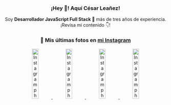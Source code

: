<div align="center">

<h3>¡Hey 👋! Aquí César Leañez!</h3>

<p>Soy <strong>Desarrollador JavaScript Full Stack 🚀</strong> más de tres años de experiencia.<br />¡Revisa mi contenido 👇!</p>

### 📸 Mis últimas fotos en [mi Instagram](https://instagram.com/cesarsoftware.dev)


<a href='https://instagram.com/p/DICt8_ruj1K' target='_blank'>
  <img width='20%' src='https://instagram.fcmn2-1.fna.fbcdn.net/v/t51.2885-15/487811720_2261442050918393_7784971145546330846_n.jpg?stp=dst-jpg_e15_tt6&efg=eyJ2ZW5jb2RlX3RhZyI6IkNMSVBTLmltYWdlX3VybGdlbi42NDB4MTE1Ni5zZHIuZjcxODc4LmRlZmF1bHRfY292ZXJfZnJhbWUifQ&_nc_ht=instagram.fcmn2-1.fna.fbcdn.net&_nc_cat=105&_nc_oc=Q6cZ2QEAWTNd359Dy1HiRSBMg9oroCCrL3JEoQgkslDmfEu7pQ6yXxDbSM3SAXVyuEkZDlM&_nc_ohc=sAFwlVpa4KwQ7kNvwEL2o-o&_nc_gid=F1rQjaGZ8HFuuVlE33spfw&edm=ACWDqb8BAAAA&ccb=7-5&ig_cache_key=MzYwMzY0NDc1NTQ5MDc4MjUzOA%3D%3D.3-ccb7-5&oh=00_AfEB2pKZ5dX6--knVwATBROS85_NfTcRjNFkTuTy61d79A&oe=67FF72E1&_nc_sid=ee9879' alt='Instagram photo' />
</a>
<a href='https://instagram.com/p/DIAOH7MuTdG' target='_blank'>
  <img width='20%' src='https://instagram.fcmn3-2.fna.fbcdn.net/v/t51.2885-15/487701094_964176539225257_203758693226461245_n.jpg?stp=dst-jpg_e15_tt6&efg=eyJ2ZW5jb2RlX3RhZyI6IkNMSVBTLmltYWdlX3VybGdlbi42NDB4MTE1Ni5zZHIuZjcxODc4LmRlZmF1bHRfY292ZXJfZnJhbWUifQ&_nc_ht=instagram.fcmn3-2.fna.fbcdn.net&_nc_cat=101&_nc_oc=Q6cZ2QEAWTNd359Dy1HiRSBMg9oroCCrL3JEoQgkslDmfEu7pQ6yXxDbSM3SAXVyuEkZDlM&_nc_ohc=BGiClfiAbS0Q7kNvwEzJQVc&_nc_gid=F1rQjaGZ8HFuuVlE33spfw&edm=ACWDqb8BAAAA&ccb=7-5&ig_cache_key=MzYwMjk0MTgxOTE0ODEyMTkyNg%3D%3D.3-ccb7-5&oh=00_AfEsNh4z0Z_nwg6ftYKXUPqVxy1OapUyCSGzRrCJcz0waA&oe=67FF8498&_nc_sid=ee9879' alt='Instagram photo' />
</a>
<a href='https://instagram.com/p/DHtKENeumyc' target='_blank'>
  <img width='20%' src='https://instagram.fcmn2-2.fna.fbcdn.net/v/t51.2885-15/486620439_1373071664043671_6215675251976925620_n.jpg?stp=dst-jpg_e15_tt6&efg=eyJ2ZW5jb2RlX3RhZyI6IkNMSVBTLmltYWdlX3VybGdlbi42NDB4MTE0Ni5zZHIuZjcxODc4LmRlZmF1bHRfY292ZXJfZnJhbWUifQ&_nc_ht=instagram.fcmn2-2.fna.fbcdn.net&_nc_cat=111&_nc_oc=Q6cZ2QEAWTNd359Dy1HiRSBMg9oroCCrL3JEoQgkslDmfEu7pQ6yXxDbSM3SAXVyuEkZDlM&_nc_ohc=84tXo0-YCpQQ7kNvwFB333h&_nc_gid=F1rQjaGZ8HFuuVlE33spfw&edm=ACWDqb8BAAAA&ccb=7-5&ig_cache_key=MzU5NzU3NTk0NzE1NjA5MDAxMg%3D%3D.3-ccb7-5&oh=00_AfEndv99lvP12MoWeELv3SwDUZnU6NyySgWO-63BgKJI3A&oe=67FF9A24&_nc_sid=ee9879' alt='Instagram photo' />
</a>
<a href='https://instagram.com/p/DG56-A2MYRH' target='_blank'>
  <img width='20%' src='https://instagram.fcmn2-1.fna.fbcdn.net/v/t51.2885-15/482937859_17909133159097059_4067759707531801866_n.jpg?stp=dst-jpg_e15_tt6&efg=eyJ2ZW5jb2RlX3RhZyI6IkZFRUQuaW1hZ2VfdXJsZ2VuLjIxNjB4MTIxNS5zZHIuZjc1NzYxLmRlZmF1bHRfaW1hZ2UifQ&_nc_ht=instagram.fcmn2-1.fna.fbcdn.net&_nc_cat=103&_nc_oc=Q6cZ2QEAWTNd359Dy1HiRSBMg9oroCCrL3JEoQgkslDmfEu7pQ6yXxDbSM3SAXVyuEkZDlM&_nc_ohc=DYAyHuxWlQcQ7kNvwEoxtbJ&_nc_gid=F1rQjaGZ8HFuuVlE33spfw&edm=ACWDqb8BAAAA&ccb=7-5&ig_cache_key=MzU4MzE1NDMyNjc2NDM1NjY3OQ%3D%3D.3-ccb7-5&oh=00_AfEgwK2mRONGP1OHR5KLvEAW4QZfPndMV-vD0oPE2kGHjQ&oe=67FF9969&_nc_sid=ee9879' alt='Instagram photo' />
</a>

</div>
